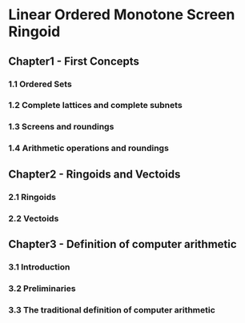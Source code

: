 # Linear Ordered Monotone Screen Ringoid

## Chapter1 - First Concepts

### 1.1 Ordered Sets

### 1.2 Complete lattices and complete subnets

### 1.3 Screens and roundings

### 1.4 Arithmetic operations and roundings

## Chapter2 - Ringoids and Vectoids

### 2.1 Ringoids

### 2.2 Vectoids

## Chapter3 - Definition of computer arithmetic

### 3.1 Introduction

### 3.2 Preliminaries

### 3.3 The traditional definition of computer arithmetic